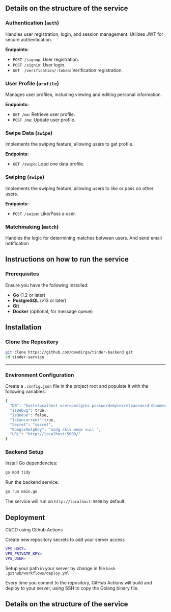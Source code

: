 ## Details on the structure of the service

### Authentication (`auth`)
Handles user registration, login, and session management. Utilizes JWT for secure authentication.

**Endpoints:**
- `POST /signup`: User registration.
- `POST /signin`: User login.
- `GET  /verification/:token`: Verification registration.

### User Profile (`profile`)
Manages user profiles, including viewing and editing personal information.

**Endpoints:**
- `GET /me`: Retrieve user profile.
- `POST /me`: Update user profile.

### Swipe Data (`swipe`)
Implements the swiping feature, allowing users to get profile.

**Endpoints:**
- `GET /swipe`: Load one data profile.

### Swiping (`swipe`)
Implements the swiping feature, allowing users to like or pass on other users.

**Endpoints:**
- `POST /swipe`: Like/Pass a user.

### Matchmaking (`match`)
Handles the logic for determining matches between users.
And send email notification


## Instructions on how to run the service

### Prerequisites
Ensure you have the following installed:
- **Go** (1.2 or later)
- **PostgreSQL** (v13 or later)
- **Git**
- **Docker** (optional, for message queue)

## Installation

### Clone the Repository
```bash
git clone https://github.com/devdirga/tinder-backend.git
cd tinder-service
```
---

### Environment Configuration
Create a `.config.json` file in the project root and populate it with the following variables:
```bash
{
  "DB": "host=localhost user=postgres password=mysecretpassword dbname=tinder port=5432 sslmode=disable",
  "IsDebug": true,
  "IsQueue": false,
  "IsConcurrent":true,
  "Secret": "secret",
  "GoogleSmtpKey": "azdg rkiv wnqe vuil ",
  "URL": "http://localhost:5000/"
}
```

### Backend Setup
Install Go dependencies:
```bash
go mod tidy
```

Run the backend service:
```bash
go run main.go
```
The service will run on `http://localhost:5000` by default.

## Deployment

CI/CD using Github Actions

Create new repository secrets to add your server access
```bash
VPS_HOST=
VPS_PRIVATE_KEY=
VPS_USER=
```

Setup your path in your server by change in file ```bash .github/workflows/deploy.yml  ```

Every time you commit to the repository, GitHub Actions will build and deploy to your server, using SSH to copy the Golang binary file.

## Details on the structure of the service
